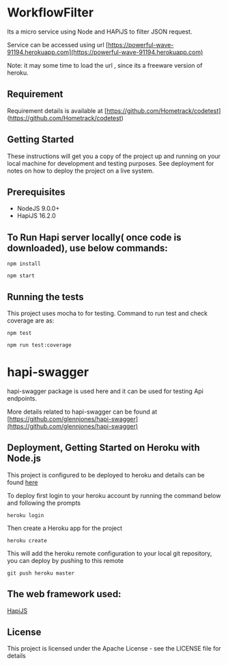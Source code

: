# WorkflowFilter
Its a micro service using Node and HAPiJS to filter JSON request.

Service can be accessed using url [https://powerful-wave-91194.herokuapp.com](https://powerful-wave-91194.herokuapp.com) 

Note: it may some time to load the url , since its a freeware version of heroku.

## Requirement
Requirement details is available at [https://github.com/Hometrack/codetest] (https://github.com/Hometrack/codetest)

## Getting Started
These instructions will get you a copy of the project up and running on your local machine for development and testing purposes. See deployment for notes on how to deploy the project on a live system.

## Prerequisites
* NodeJS 9.0.0+
* HapiJS 16.2.0

## To Run Hapi server locally( once code is downloaded), use below commands:

```
npm install
```

```
npm start
```

## Running the tests

This project uses mocha to for testing. Command to run test and check coverage are as:

```
npm test
```
```
npm run test:coverage
```

# hapi-swagger

hapi-swagger package is used here and it can be used for testing Api endpoints.

More details related to hapi-swagger can be found at [https://github.com/glennjones/hapi-swagger](https://github.com/glennjones/hapi-swagger)
## Deployment, Getting Started on Heroku with Node.js

This project is configured to be deployed to heroku and details can be found [here](https://devcenter.heroku.com/articles/getting-started-with-nodejs#introduction)

To deploy first login to your heroku account by running the command below and following the prompts

``` 
heroku login 
```
Then create a Heroku app for the project

```
heroku create
```

This will add the heroku remote configuration to your local git repository, you can deploy by pushing to this remote

```
git push heroku master
```

## The web framework used: 
[HapiJS](https://hapijs.com/api/16.2.0)
## License
This project is licensed under the Apache License - see the LICENSE file for details